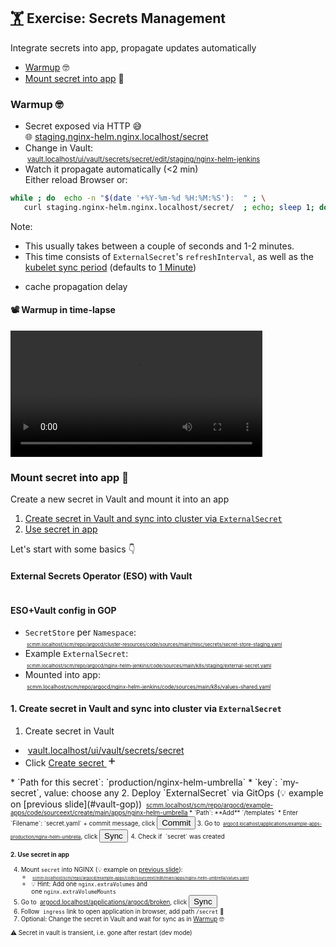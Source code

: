 <!-- .slide: id="exercise-secrets" -->
## [🏋️](#exercises) Exercise: Secrets Management  <img data-src="images/vault-logo.svg" style="height: 1.2em; vertical-align: middle;"/> <img data-src="images/eso-round-logo.svg" style="height: 1.2em; vertical-align: middle;"/> 
Integrate secrets into app, propagate updates automatically

* [Warmup](#secrets-warmup) 🤓
* [Mount secret into app](#secrets-advanced) 🚀



### Warmup 🤓
<!-- .slide: id="secrets-warmup" -->

* Secret exposed via HTTP 😅  
  <span style="font-size: 100%">🌐 <a href="http://staging.nginx-helm.nginx.localhost/secret/">staging.nginx-helm.nginx.localhost/secret</a>
* Change in Vault:  
  <span style="font-size: 80%"><img data-src="images/vault-logo.svg" style="height: 1em; vertical-align: middle;"/> <a  target="_blank"  href="http://vault.localhost/ui/vault/auth?redirect_to=%2Fvault%2Fsecrets%2Fsecret%2Fedit%2Fstaging%2Fnginx-helm-jenkins&with=userpass">vault.localhost/ui/vault/secrets/secret/edit/staging/nginx-helm-jenkins</a>
* Watch it propagate automatically  (<2 min)  
  Either reload Browser or:
```bash
while ; do  echo -n "$(date '+%Y-%m-%d %H:%M:%S'):  " ; \
   curl staging.nginx-helm.nginx.localhost/secret/  ; echo; sleep 1; done
```
Note:
* This usually takes between a couple of seconds and 1-2 minutes.  
* This time consists of `ExternalSecret`'s `refreshInterval`, as well as the [kubelet sync period](https://v1-25.docs.kubernetes.io/docs/concepts/configuration/configmap/#mounted-configmaps-are-updated-automatically)
(defaults to [1 Minute](https://kubernetes.io/docs/reference/config-api/kubelet-config.v1beta1/#kubelet-config-k8s-io-v1beta1-KubeletConfiguration))
+ cache propagation delay



#### 📽️ Warmup in time-lapse

<a href="https://user-images.githubusercontent.com/1824962/215204174-eadf180b-2a82-4273-8cbb-6e7c187267c6.mp4">
  <video controls loop data-autoplay width="80%">
    <source data-src="https://user-images.githubusercontent.com/1824962/215204174-eadf180b-2a82-4273-8cbb-6e7c187267c6.mp4" type="video/mp4">
  </video>
</a>



### Mount secret into app 🚀
<!-- .slide: id="secrets-advanced" -->

Create a new secret in Vault and mount it into an app 

1. [Create secret in Vault and sync into cluster via `ExternalSecret`](#secrets-advanced-1)
2. [Use secret in app](#secrets-advanced-2)

Let's start with some basics <a class="navigate-next">👇️</a>



<!-- .slide: style="text-align: center;" -->
#### External Secrets Operator (ESO) with Vault

<img data-src="images/External-Secret-Operator-Flow.svg" width="120%"/>



<!-- .slide: style="text-align: center;" data-background-image="images/External-Secret-Operator-CRs.svg" data-background-size="contain" -->



#### ESO+Vault config in GOP
<!-- .slide: id="vault-gop" -->

* `SecretStore` per `Namespace`:  
  <span style="font-size: 55%"><img data-src="images/Git-Icon-1788C.svg" style="height: 1.2em; vertical-align: middle;"/>  <a href="http://scmm.localhost/scm/repo/argocd/cluster-resources/code/sources/main/misc/secrets/secret-store-staging.yaml/">scmm.localhost/scm/repo/argocd/cluster-resources/code/sources/main/misc/secrets/secret-store-staging.yaml</a>
* Example `ExternalSecret`:  
  <span style="font-size: 55%"><img data-src="images/Git-Icon-1788C.svg" style="height: 1.2em; vertical-align: middle;"/>  <a href="http://scmm.localhost/scm/repo/argocd/nginx-helm-jenkins/code/sources/main/k8s/staging/external-secret.yaml">scmm.localhost/scm/repo/argocd/nginx-helm-jenkins/code/sources/main/k8s/staging/external-secret.yaml</a>
* Mounted into app:  
  <span style="font-size: 60%"><img data-src="images/Git-Icon-1788C.svg" style="height: 1.2em; vertical-align: middle;"/>  <a href="http://scmm.localhost/scm/repo/argocd/nginx-helm-jenkins/code/sources/main/k8s/values-shared.yaml">scmm.localhost/scm/repo/argocd/nginx-helm-jenkins/code/sources/main/k8s/values-shared.yaml</a>



#### 1. Create secret in Vault and sync into cluster via `ExternalSecret`
<!-- .slide: style="font-size:80%" -->
<!-- .slide: id="secrets-advanced-1" -->


1. Create secret in Vault
  * <span style="font-size: 100%"><img data-src="images/vault-logo.svg" style="height: 1.2em; vertical-align: middle;"/> <a href="http://vault.localhost/ui/vault/secrets/secret/">vault.localhost/ui/vault/secrets/secret</a></span> 
  * Click <a class="ember-view toolbar-link" target="_blank" href="http://vault.localhost/ui/vault/secrets/secret/create?initialKey=production%2Fnginx-helm-umbrella">Create secret <svg class="flight-icon flight-icon-plus flight-icon-display-inline" aria-hidden="true" data-test-icon="plus" fill="currentColor" width="16" height="16" viewBox="0 0 16 16" xmlns="http://www.w3.org/2000/svg">
    <use href="#flight-plus-16"></use><symbol id="flight-plus-16" viewBox="0 0 16 16"><path d="M9 3.5a.75.75 0 00-1.5 0V7H4a.75.75 0 000 1.5h3.5V12A.75.75 0 009 12V8.5h3.5a.75.75 0 000-1.5H9V3.5z"></path></symbol>
</svg>
</a>  
  * `Path for this secret`: `production/nginx-helm-umbrella`
  * `key`: `my-secret`, value: choose any 
2. Deploy `ExternalSecret` via GitOps (💡 example on [previous slide](#vault-gop))  
   <span style="font-size: 70%"><img data-src="images/Git-Icon-1788C.svg" style="height: 1.2em; vertical-align: middle;"/>  <a href="http://scmm.localhost/scm/repo/argocd/example-apps/code/sourceext/create/main/apps/nginx-helm-umbrella">scmm.localhost/scm/repo/argocd/example-apps/code/sourceext/create/main/apps/nginx-helm-umbrella</a> 
  * `Path`: **Add** `/templates`
  * Enter `Filename`: `secret.yaml` + commit message, click <button type="button" class="button is-primary">Commit</button>
3. Go to 
  <span style="font-size: 75%"><img data-src="images/argo-icon.svg" style="height: 1.2em; vertical-align: middle;"/> <a href="http://argocd.localhost/applications/example-apps-production/nginx-helm-umbrella">argocd.localhost/applications/example-apps-production/nginx-helm-umbrella</a></span>, click <button class="argo-button argo-button--base" style="margin-right: 2px;"><i class="fa fa-sync" style="margin-left: -5px; margin-right: 5px;"></i><span class="show-for-medium">Sync</span></div></button>
4. Check if <img data-src="images/secret.svg" style="height: 1.2em; vertical-align: middle;"/> `secret` was created  



#### 2. Use secret in app
<!-- .slide: id="secrets-advanced-2" -->
<!-- .slide: style="font-size:80%" -->

4. Mount `secret` into NGINX (💡 example on [previous slide](#vault-gop)):  
   * <span style="font-size: 65%"><img data-src="images/Git-Icon-1788C.svg" style="height: 1.2em; vertical-align: middle;"/> <a href="http://scmm.localhost/scm/repo/argocd/example-apps/code/sourceext/edit/main/apps/nginx-helm-umbrella/values.yaml">scmm.localhost/scm/repo/argocd/example-apps/code/sourceext/edit/main/apps/nginx-helm-umbrella/values.yaml</a></span>  
   * 💡 Hint: Add one `nginx.extraVolumes` and  
      one `nginx.extraVolumeMounts`
5. Go to <img data-src="images/argo-icon.svg" style="height: 1.2em; vertical-align: middle;"/> [argocd.localhost/applications/argocd/broken](http://argocd.localhost/applications/argocd/broken), click <button class="argo-button argo-button--base" style="margin-right: 2px;"><i class="fa fa-sync" style="margin-left: -5px; margin-right: 5px;"></i><span class="show-for-medium">Sync</span></div></button>
6. Follow <img data-src="images/ing.svg" style="height: 1.2em; vertical-align: middle;"/> `ingress` link to open application in browser, add path `/secret` 🥳
7. Optional: Change the secret in Vault and wait for sync as in [Warmup](#secrets-warmup) 🤓

⚠️ Secret in vault is transient, i.e. gone after restart (dev mode)